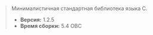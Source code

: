 > Минималистичная стандартная библиотека языка С.
> - **Версия:** 1.2.5
> - **Время сборки:** 5.4 ОВС
